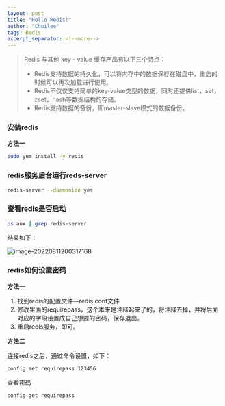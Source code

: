 ```yaml
---
layout: post
title: "Hello Redis!"
author: "Chuilee"
tags: Redis
excerpt_separator: <!--more-->
---
```


> Redis 与其他 key - value 缓存产品有以下三个特点：
>
> - Redis支持数据的持久化，可以将内存中的数据保存在磁盘中，重启的时候可以再次加载进行使用。
> - Redis不仅仅支持简单的key-value类型的数据，同时还提供list，set，zset，hash等数据结构的存储。
> - Redis支持数据的备份，即master-slave模式的数据备份。

### 安装redis

**方法一**

```sh
sudo yum install -y redis
```

### redis服务后台运行reds-server

```sh
redis-server --daemonize yes
```

### 查看redis是否启动

```sh
ps aux | grep redis-server	
```

结果如下：

![image-20220811200317168](https://chuilee-1257187978.cos.ap-nanjing.myqcloud.com/blog/image-20220811200317168.png)

### redis如何设置密码

**方法一**

1. 找到redis的配置文件—redis.conf文件
2. 修改里面的requirepass，这个本来是注释起来了的，将注释去掉，并将后面对应的字段设置成自己想要的密码，保存退出。
3. 重启redis服务，即可。

**方法二**

连接redis之后，通过命令设置，如下：

```sh
config set requirepass 123456
```

查看密码

```sh
config get requirepass
```

